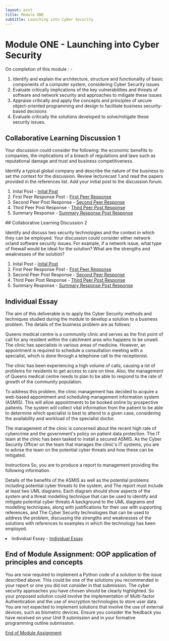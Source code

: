 ```yaml
---
layout: post
title: Module ONE
subtitle: Launching into Cyber Security
---
```



<h1>Module ONE - Launching into Cyber Security</h1>


On completion of this module : - 
<ol>
<li>Identify and explain the architecture, structure and functionality of basic components of a computer system, considering Cyber Security issues</li>
<li>Evaluate critically implications of the key vulnerabilities and threats of software and network security and approaches to mitigate these issues</li>
<li>Appraise critically and apply the concepts and principles of secure object-oriented programming and design to facilitate business security-based decisions</li>
<li>Evaluate critically the solutions developed to solve/mitigate these security issues.</li>
</ol>

## Collaborative Learning Discussion 1

Your discussion could consider the following: the economic benefits to companies, the implications of a breach of regulations and laws such as reputational damage and trust and business competitiveness.

Identify a typical global company and describe the nature of the business to set the context for the discussion. Review lecturecast 1 and read the papers provided in the references list. Add your initial post to the discussion forum.
<ol>
<li> Inital Post - <a href="/assets/Deepaks_Inital_Post.pdf">Inital Post</a></li>
<li> First Peer Response Post - <a href="/assets/Response_1_Collaborative_Learning_Discussion_1.pdf">First Peer Response</a></li>
<li> Second Peer Post Response - <a href="/assets//Response_2_Collaborative_Learning_Discussion_1.pdf">Second Peer Response</a></li>
<li> Third Peer Post Response  - <a href="/assets/Deepaks_Inital_Post.pdf">Third Peer Post Response </a></li>
<li> Summary Response  - <a href="/assets/Summary Post.pdf">Summary Response Post Response </a></li>
</ol>
## Collaborative Learning Discussion 2

Identify and discuss two security technologies and the context in which they can be employed. Your discussion could consider either network or/and software security issues. For example, if a network issue, what type of firewall would be ideal for the solution? What are the strengths and weaknesses of the solution?

<ol>
<li> Inital Post - <a href="/assets/Inital+Post2.pdf">Inital Post</a></li>
<li> First Peer Response Post - <a href="/assets/Response_2_Collaborative_Learning_Discussion_1.pdf">First Peer Response</a></li>
<li> Second Peer Post Response - <a href="/assets/Response_2_Collaborative_Learning_Discussion_2.pdf">Second Peer Response</a></li>
<li> Third Peer Post Response  - <a href="/assets/Response_3_Collaborative_Learning_Discussion_2.pdf">Third Peer Post Response </a></li>
<li> Summary Response  - <a href="/assets/Summary Post2.pdf">Summary Response Post Response </a></li>
  
  
</ol>

## Individual Essay
The aim of this deliverable is to apply the Cyber Security methods and techniques studied during the module to develop a solution to a business problem. The details of the business problem are as follows:

Queens medical centre is a community clinic and serves as the first point of call for any resident within the catchment area who happens to be unwell. The clinic has specialists in various areas of medicine. However, an appointment is required to schedule a consultation meeting with a specialist, which is done through a telephone call to the receptionist.

The clinic has been experiencing a high volume of calls, causing a lot of problems for residents to get access to care on time. Also, the management of Queens medical centre needs to plan to be able to respond to the rate of growth of the community population.

To address this problem, the clinic management has decided to acquire a web-based appointment and scheduling management information system (ASMIS). This will allow appointments to be booked online by prospective patients. The system will collect vital information from the patient to be able to determine which specialist is best to attend to a given case, considering the availability and workload of the specialist doctor.

The management of the clinic is concerned about the recent high rate of cybercrime and the government's policy on patient data protection. The IT team at the clinic has been tasked to install a secured ASMIS. As the Cyber Security Officer on the team that manages the clinic's IT systems, you are to advise the team on the potential cyber threats and how these can be mitigated.

Instructions
So, you are to produce a report to management providing the following information.

Details of the benefits of the ASMIS as well as the potential problems including potential cyber threats to the system, and
The report must include at least two UML diagrams. Each diagram should show aspects of the system and a threat modelling technique that can be used to identify and mitigate potential cyber threats
A background to the UML diagrams and modelling techniques, along with justifications for their use with supporting references, and
The Cyber Security technologies that can be used to address the problem, discussing the strengths and weaknesses of the solutions with references to examples in which the technology has been employed. 


<li> Individual Essay - <a href="/assets/Deepak's Individual Essay.pdf">Individual Essay</a></li>
  



## End of Module Assignment: OOP application of principles and concepts
You are now required to implement a Python code of a solution to the issue described above.  This could be one of the solutions you recommended in your report or one you did not consider in that submission. The cyber security approaches you have chosen should be clearly highlighted.  So your proposed solution could involve the implementation of Multi-factor Authentication and the use of encryption technologies to store user data. You are not expected to implement solutions that involve the use of external devices, such as biometric devices.  Ensure you consider the feedback you have received on your Unit 9 submission and in your formative programming outline submission.

[End of Module Assignment](https://github.com/DeepakSidhar/Module1/tree/master)


